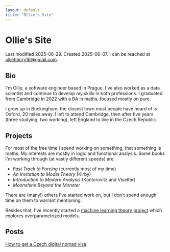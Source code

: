 ```yaml
---
layout: default
title: "Ollie's Site"
---
```


# Ollie's Site

<p>
  Last modified 2025-06-29. Created 2025-06-07. I can be reached at
  <a href="mailto:olliehenry16@gmail.com">olliehenry16@gmail.com</a>.
</p>

## Bio

I'm Ollie, a software engineer based in Prague. I've also worked as a
data scientist and continue to develop my skills in both professions. I
graduated from Cambridge in 2022 with a BA in maths, focused mostly on pure.

I grew up in Buckingham; the closest town most people have heard of is
Oxford, 20 miles away. I left to attend Cambridge, then after five years
(three studying, two working), left England to live in the Czech Republic.

## Projects

For most of the free time I spend working on something, that something
is maths. My interests are mostly in logic and functional analysis. Some
books I'm working through (at vastly different speeds) are:

- *Fast Track to Forcing* (currently most of my time)
- *An Invitation to Model Theory* (Kirby)
- *Introduction to Modern Analysis* (Kantorovitz and Viselter)
- *Moonshine Beyond the Monster*

There are (many!) others I've started work on, but I don't spend enough
time on them to warrant mentioning.

Besides that, I've recently started a
[machine learning theory project](https://github.com/OllieHenry/overparametrized)
which explores overparametrized models.

## Posts

[How to get a Czech digital nomad visa](visa)
